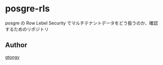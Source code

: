 # posgre-rls

posgre の Row Lebel Security でマルチテナントデータをどう扱うのか、確認するためのリポジトリ

## Author

[gtongy](https://github.com/gtongy)
